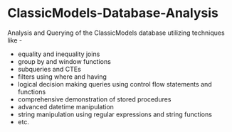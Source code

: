 # ClassicModels-Database-Analysis

Analysis and Querying of the ClassicModels database utilizing techniques like -
- equality and inequality joins
- group by and window functions
- subqueries and CTEs
- filters using where and having
- logical decision making queries using control flow statements and functions
- comprehensive demonstration of stored procedures
- advanced datetime manipulation
- string manipulation using regular expressions and string functions
- etc.
